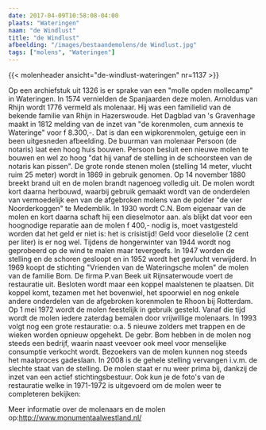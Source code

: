 ```yaml
---
date: 2017-04-09T10:58:08-04:00
plaats: "Wateringen"
naam: "de Windlust"
title: "de Windlust"
afbeelding: "/images/bestaandemolens/de Windlust.jpg"
tags: ["molens", "Wateringen"]
---
```

{{< molenheader ansicht="de-windlust-wateringen" nr=1137 >}}

Op een archiefstuk uit 1326 is er sprake van een "molle opden mollecamp"
in Wateringen. In 1574 vernielden de Spanjaarden deze molen. Arnoldus
van Rhijn wordt 1776 vermeld als molenaar. Hij was een familielid van de
bekende familie van Rhijn in Hazerswoude. Het Dagblad van 's Gravenhage
maakt in 1812 melding van de inzet van "de korenmolen, cum annexis te
Wateringe" voor f 8.300,-. Dat is dan een wipkorenmolen, getuige een in
been uitgesneden afbeelding. De buurman van molenaar Persoon (de
notaris) laat een hoog huis bouwen. Persoon besluit een nieuwe molen te
bouwen en wel zo hoog "dat hij vanaf de stelling in de schoorsteen van
de notaris kan pissen". De grote ronde stenen molen (stelling 14 meter,
vlucht ruim 25 meter) wordt in 1869 in gebruik genomen. Op 14 november
1880 breekt brand uit en de molen brandt nagenoeg volledig uit. De molen
wordt kort daarna herbouwd, waarbij gebruik gemaakt wordt van de
onderdelen van vermoedelijk een van de afgebroken molens van de polder
"de vier Noorderkoggen" te Medemblik. In 1930 wordt C.N. Bom eigenaar
van de molen en kort daarna schaft hij een dieselmotor aan. als blijkt
dat voor een hoognodige reparatie aan de molen f 400,- nodig is, moet
vastgesteld worden dat het geld er niet is: het is crisistijd! Geld voor
dieselolie (2 cent per liter) is er nog wel. Tijdens de hongerwinter van
1944 wordt nog geprobeerd op de wind te malen maar tevergeefs. In 1947
worden de stelling en de schoren gesloopt en in 1952 wordt het gevlucht
verwijderd. In 1969 koopt de stichting "Vrienden van de Wateringsche
molen" de molen van de familie Bom. De firma P.van Beek uit
Rijnsaterwoude voert de restauratie uit. Besloten wordt maar een koppel
maalstenen te plaatsen.  Dit koppel komt, tezamen met het bovenwiel, het
spoorwiel en nog enkele andere onderdelen van de afgebroken korenmolen
te Rhoon bij Rotterdam. Op 1 mei 1972 wordt de molen feestelijk in
gebruik gesteld. Vanaf die tijd wordt de molen iedere zaterdag bemalen
door vrijwillige molenaars. In 1993 volgt nog een grote restauratie:
o.a. 5 nieuwe zolders met trappen en de wieken worden opnieuw opgehekt.
De gebr. Bom hebben in de molen nog steeds een bedrijf, waarin naast
veevoer ook meel voor menselijke consumptie verkocht wordt. Bezoekers
van de molen kunnen nog steeds het maalproces gadeslaan. In 2008 is de
gehele stelling vervangen i.v.m. de slechte staat van de stelling. De
molen staat er nu weer prima bij, dankzij de inzet van een actief
stichtingsbestuur. Ook kun je de foto's van de restauratie welke in
1971-1972 is uitgevoerd om de molen weer te completeren bekijken: 

Meer informatie over de molenaars en de molen op:http://www.monumentaalwestland.nl/ 

<!-- todo Hier kunt u de molen van binnen bekijken:  Klik op de bewegende rondjes om naar de
volgende verdieping te gaan. Om op de kapzolder te komen klikt u op het
rondje bij het wiel van het luiwerk. Met dank aan Patrick van der Stap
voor de panoramafoto's.
-->
